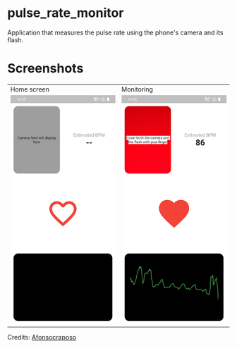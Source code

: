 # pulse_rate_monitor

Application that measures the pulse rate using the phone's camera and its flash.


# Screenshots
<table>
  <tr>
    <td>Home screen</td>
     <td>Monitoring</td>
  </tr>
  <tr>
    <td><img src="Screenshot_20201130-145527.jpg" width=240   height=520></td>
    <td><img src="Screenshot_20201130-145644.jpg" width=240 height=520></td>
  </tr>
 </table>


Credits:
[Afonsocraposo](https://github.com/Afonsocraposo)
